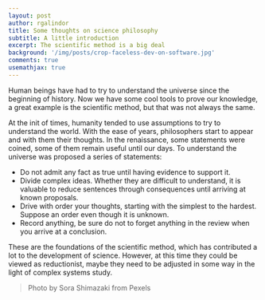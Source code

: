 ```yaml
---
layout: post
author: rgalindor
title: Some thoughts on science philosophy
subtitle: A little introduction
excerpt: The scientific method is a big deal
background: '/img/posts/crop-faceless-dev-on-software.jpg'
comments: true
usemathjax: true
---
```


Human beings have had to try to understand the universe since the beginning of history. Now we have some cool tools to prove our knowledge, a great example is the scientific method, but that was not always the same.

At the init of times, humanity tended to use assumptions to try to understand the world. With the ease of years, philosophers start to appear and with them their thoughts. In the renaissance, some statements were coined, some of them remain useful until our days. To understand the universe was proposed a series of statements:

- Do not admit any fact as true until having evidence to support it.
- Divide complex ideas. Whether they are difficult to understand, it is valuable to reduce sentences through consequences until arriving at known proposals.
- Drive with order your thoughts, starting with the simplest to the hardest. Suppose an order even though it is unknown.
- Record anything, be sure do not to forget anything in the review when you arrive at a conclusion.

These are the foundations of the scientific method, which has contributed a lot to the development of science. However, at this time they could be viewed as reductionist, maybe they need to be adjusted in some way in the light of complex systems study.

> Photo by Sora Shimazaki from Pexels